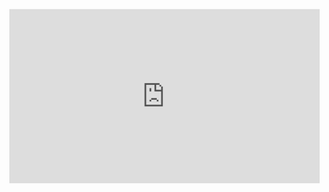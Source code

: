 <iframe width="560" height="315" src="https://www.youtube.com/embed/0AkrWvzf63c" frameborder="0" allow="accelerometer; autoplay; clipboard-write; encrypted-media; gyroscope; picture-in-picture" allowfullscreen></iframe>